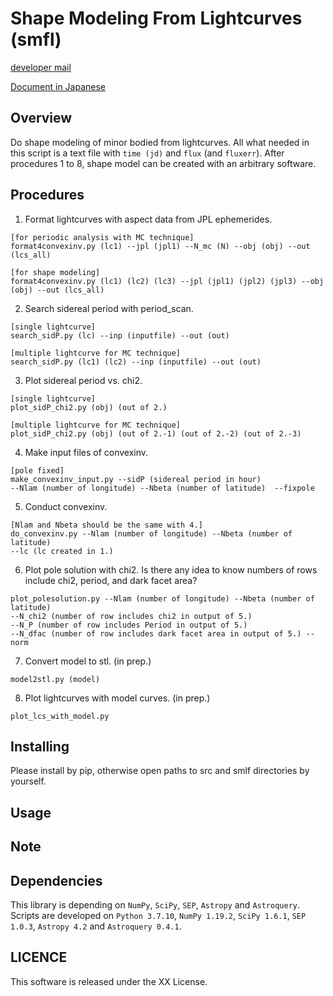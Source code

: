 # Shape Modeling From Lightcurves (smfl)
[developer mail](mailto:beniyama@ioa.s.u-tokyo.ac.jp)

[Document in Japanese](http://www.ioa.s.u-tokyo.ac.jp/~beniyama/pdf/DAMIT_JB.pdf)

## Overview

Do shape modeling of minor bodied from lightcurves.
All what needed in this script is a text file with 
`time (jd)` and `flux` (and `fluxerr`).
After procedures 1 to 8, shape model can be created with an arbitrary software.


## Procedures
1. Format lightcurves with aspect data from JPL ephemerides.

```
[for periodic analysis with MC technique] 
format4convexinv.py (lc1) --jpl (jpl1) --N_mc (N) --obj (obj) --out (lcs_all)

[for shape modeling] 
format4convexinv.py (lc1) (lc2) (lc3) --jpl (jpl1) (jpl2) (jpl3) --obj (obj) --out (lcs_all)
```

2. Search sidereal period with period_scan.

```
[single lightcurve] 
search_sidP.py (lc) --inp (inputfile) --out (out)

[multiple lightcurve for MC technique] 
search_sidP.py (lc1) (lc2) --inp (inputfile) --out (out)
```

3. Plot sidereal period vs. chi2.
```
[single lightcurve] 
plot_sidP_chi2.py (obj) (out of 2.)

[multiple lightcurve for MC technique] 
plot_sidP_chi2.py (obj) (out of 2.-1) (out of 2.-2) (out of 2.-3)
```

4. Make input files of convexinv.
```
[pole fixed]
make_convexinv_input.py --sidP (sidereal period in hour) 
--Nlam (number of longitude) --Nbeta (number of latitude)  --fixpole
```

5. Conduct convexinv.
```
[Nlam and Nbeta should be the same with 4.]
do_convexinv.py --Nlam (number of longitude) --Nbeta (number of latitude) 
--lc (lc created in 1.)
```

6. Plot pole solution with chi2.
Is there any idea to know numbers of rows include chi2, period, and dark facet area?
```
plot_polesolution.py --Nlam (number of longitude) --Nbeta (number of latitude) 
--N_chi2 (number of row includes chi2 in output of 5.) 
--N_P (number of row includes Period in output of 5.) 
--N_dfac (number of row includes dark facet area in output of 5.) --norm
```

7. Convert model to stl. (in prep.)
```
model2stl.py (model)
```


8. Plot lightcurves with model curves. (in prep.)
```
plot_lcs_with_model.py
```

## Installing
Please install by pip, otherwise open paths to src and smlf directories by yourself.
## Usage

## Note

## Dependencies

This library is depending on `NumPy`, `SciPy`, `SEP`, `Astropy` 
and `Astroquery`.
Scripts are developed on `Python 3.7.10`, `NumPy 1.19.2`, `SciPy 1.6.1`,
`SEP 1.0.3`, `Astropy 4.2` and `Astroquery 0.4.1`.

## LICENCE

This software is released under the XX License.
